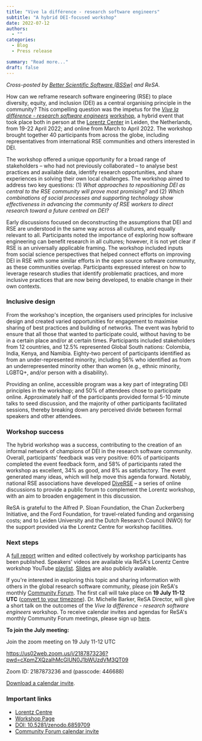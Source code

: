 ```yaml
---
title: "Vive la différence - research software engineers"
subtitle: "A hybrid DEI-focused workshop"
date: 2022-07-12
authors:
  - ""
categories: 
  - Blog
  - Press release

summary: "Read more..."
draft: false
---
```


_Cross-posted by [Better Scientific Software (BSSw)](https://bssw.io/blog_posts/vive-la-difference-research-software-engineers-a-hybrid-dei-focused-workshop) and ReSA_.

How can we reframe research software engineering (RSE) to place diversity, equity, and inclusion (DEI) as a central organising principle in the community? This compelling question was the impetus for the [_Vive la différence - research software engineers_](https://www.researchsoft.org/events/2022-04/)  [workshop](https://zenodo.org/record/6816193#.Ys1kIezMJhG), a hybrid event that took place both in person at the [Lorentz Center](https://www.lorentzcenter.nl/about-us.html) in Leiden, the Netherlands, from 19-22 April 2022; and online from March to April 2022. The workshop brought together 40 participants from across the globe, including representatives from international RSE communities and others interested in DEI.

The workshop offered a unique opportunity for a broad range of stakeholders – who had not previously collaborated – to analyse best practices and available data, identify research opportunities, and share experiences in solving their own local challenges. The workshop aimed to address two key questions: (1) _What approaches to repositioning DEI as central to the RSE community will prove most promising?_ and (2) _Which combinations of social processes and supporting technology show effectiveness in advancing the community of RSE workers to direct research toward a future centred on DEI?_

Early discussions focused on deconstructing the assumptions that DEI and RSE are understood in the same way across all cultures, and equally relevant to all. Participants noted the importance of exploring how software engineering can benefit research in all cultures; however, it is not yet clear if RSE is an universally applicable framing. The workshop included inputs from social science perspectives that helped connect efforts on improving DEI in RSE with some similar efforts in the open source software community, as these communities overlap. Participants expressed interest on how to leverage research studies that identify problematic practices, and more inclusive practices that are now being developed, to enable change in their own contexts.

### Inclusive design

From the workshop&#39;s inception, the organisers used principles for inclusive design and created varied opportunities for engagement to maximise sharing of best practices and building of networks. The event was hybrid to ensure that all those that wanted to participate could, without having to be in a certain place and/or at certain times. Participants included stakeholders from 12 countries, and 12.5% represented Global South nations: Colombia, India, Kenya, and Namibia. Eighty-two percent of participants identified as from an under-represented minority, including 56% who identified as from an underrepresented minority other than women (e.g., ethnic minority, LGBTQ+, and/or person with a disability).

Providing an online, accessible program was a key part of integrating DEI principles in the workshop; and 50% of attendees chose to participate online. Approximately half of the participants provided formal 5-10 minute talks to seed discussion, and the majority of other participants facilitated sessions, thereby breaking down any perceived divide between formal speakers and other attendees.

### Workshop success

The hybrid workshop was a success, contributing to the creation of an informal network of champions of DEI in the research software community. Overall, participants&#39; feedback was very positive: 60% of participants completed the event feedback form, and 58% of participants rated the workshop as excellent, 34% as good, and 8% as satisfactory. The event generated many ideas, which will help move this agenda forward. Notably, national RSE associations have developed [DiveRSE](https://diverse-rse.github.io/) – a series of online discussions to provide a public forum to complement the Lorentz workshop, with an aim to broaden engagement in this discussion.

ReSA is grateful to the Alfred P. Sloan Foundation, the Chan Zuckerberg Initiative, and the Ford Foundation, for travel-related funding and organising costs; and to Leiden University and the Dutch Research Council (NWO) for the support provided via the Lorentz Centre for workshop facilities.

### Next steps

A [full report](https://zenodo.org/record/6859709#.YtY74OxBx24) written and edited collectively by workshop participants has been published. Speakers&#39; videos are available via ReSA&#39;s Lorentz Centre workshop YouTube [playlist](https://www.youtube.com/playlist?list=PL9LY1bVcxGJd8QhKQYgWd7jtArqrxw7oO). [Slides](https://drive.google.com/drive/u/0/folders/1zDauVIR5OSfU7Gt2pSNtb7AhZFdrpifN) are also publicly available.

If you&#39;re interested in exploring this topic and sharing information with others in the global research software community, please join ReSA&#39;s monthly [Community Forum](https://www.researchsoft.org/community-forum). The first call will take place on **19 July 11-12 UTC** ([convert to your timezone](https://www.timeanddate.com/worldclock/fixedtime.html?msg=Research+Software+Community+Forum&amp;iso=20220719T11&amp;p1=1440&amp;ah=1)). Dr. Michelle Barker, ReSA Director, will give a short talk on the outcomes of the _Vive la différence - research software engineers_ workshop. To receive calendar invites and agendas for ReSA&#39;s monthly Community Forum meetings, please sign up [here](https://landing.mailerlite.com/webforms/landing/o1n4v3).

**To join the July meeting:**

Join the zoom meeting on 19 July 11-12 UTC

https://us02web.zoom.us/j/2187873236?pwd=cXpmZXQzalhMcGlUN0J1bWUzdVM3QT09

Zoom ID: 2187873236 and (passcode: 446688)

[Download a calendar invite](https://drive.google.com/file/d/1b0Bd2OdKH5xRYf4HjclUot7lqKV4veU1/view).

### Important links
  * [Lorentz Centre](https://www.lorentzcenter.nl/about-us.html)
  * [Workshop Page](https://www.lorentzcenter.nl/vive-la-difference-research-software-engineers.html)
  * [DOI: 10.5281/zenodo.6859709](https://zenodo.org/record/6859709#.YtY74OxBx24)
  * [Community Forum calendar invite](https://drive.google.com/file/d/1b0Bd2OdKH5xRYf4HjclUot7lqKV4veU1/view)
